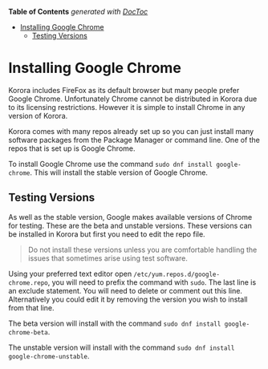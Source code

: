 <!-- START doctoc generated TOC please keep comment here to allow auto update -->
<!-- DON'T EDIT THIS SECTION, INSTEAD RE-RUN doctoc TO UPDATE -->
**Table of Contents**  *generated with [DocToc](https://github.com/thlorenz/doctoc)*

- [Installing Google Chrome](#installing-google-chrome)
  - [Testing Versions](#testing-versions)

<!-- END doctoc generated TOC please keep comment here to allow auto update -->

# Installing Google Chrome

Korora includes FireFox as its default browser but many people prefer Google Chrome. Unfortunately Chrome cannot be distributed in Korora due to its licensing restrictions. However it is simple to install Chrome in any version of Korora.

Korora comes with many repos already set up so you can just install many software packages from the Package Manager or command line. One of the repos that is set up is Google Chrome.

To install Google Chrome use the command `sudo dnf install google-chrome`. This will install the stable version of Google Chrome.

## Testing Versions
As well as the stable version, Google makes available versions of Chrome for testing. These are the beta and unstable versions. These versions can be installed in Korora but first you need to edit the repo file.

> Do not install these versions unless you are comfortable handling the issues that sometimes arise using test software.

Using your preferred text editor open `/etc/yum.repos.d/google-chrome.repo`, you will need to prefix the command with `sudo`. The last line is an exclude statement. You will need to delete or comment out this line. Alternatively you could edit it by removing the version you wish to install from that line.

The beta version will install with the command `sudo dnf install google-chrome-beta`.

The unstable version will install with the command `sudo dnf install google-chrome-unstable`.
